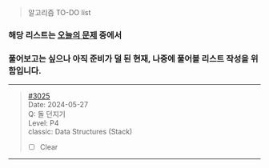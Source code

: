 > 알고리즘 TO-DO list

### 해당 리스트는 [오늘의 문제](https://github.com/tony9402/baekjoon/blob/main/picked.md) 중에서
### 풀어보고는 싶으나 아직 준비가 덜 된 현재, 나중에 풀어볼 리스트 작성을 위함입니다.

---

> [#3025](https://www.acmicpc.net/problem/3025)   
> Date:     2024-05-27  
> Q:        돌 던지기  
> Level:    P4  
> classic:  Data Structures (Stack)
> - [ ] Clear

---
